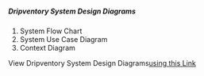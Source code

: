 ##### Dripventory System Design Diagrams

1. System Flow Chart
2. System Use Case Diagram 
3. Context Diagram

View Dripventory System Design Diagrams[using this Link]()

 
